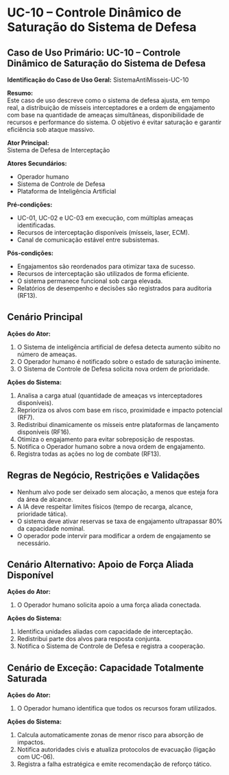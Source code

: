 # UC-10 – Controle Dinâmico de Saturação do Sistema de Defesa

## Caso de Uso Primário: UC-10 – Controle Dinâmico de Saturação do Sistema de Defesa

**Identificação do Caso de Uso Geral:** SistemaAntiMisseis-UC-10

**Resumo:**  
Este caso de uso descreve como o sistema de defesa ajusta, em tempo real, a distribuição de mísseis interceptadores e a ordem de engajamento com base na quantidade de ameaças simultâneas, 
disponibilidade de recursos e performance do sistema. O objetivo é evitar saturação e garantir eficiência sob ataque massivo.

**Ator Principal:**  
Sistema de Defesa de Interceptação

**Atores Secundários:**  
- Operador humano
- Sistema de Controle de Defesa
- Plataforma de Inteligência Artificial


**Pré-condições:**  
- UC-01, UC-02 e UC-03 em execução, com múltiplas ameaças identificadas.
- Recursos de interceptação disponíveis (mísseis, laser, ECM).
- Canal de comunicação estável entre subsistemas.

**Pós-condições:**  
- Engajamentos são reordenados para otimizar taxa de sucesso.
- Recursos de interceptação são utilizados de forma eficiente.
- O sistema permanece funcional sob carga elevada.
- Relatórios de desempenho e decisões são registrados para auditoria (RF13).


## Cenário Principal

**Ações do Ator:**  
1. O Sistema de inteligência artificial de defesa detecta aumento súbito no número de ameaças.
2. O Operador humano é notificado sobre o estado de saturação iminente.
3. O Sistema de Controle de Defesa solicita nova ordem de prioridade.

**Ações do Sistema:**  
1. Analisa a carga atual (quantidade de ameaças vs interceptadores disponíveis).
2. Reprioriza os alvos com base em risco, proximidade e impacto potencial (RF7).
3. Redistribui dinamicamente os mísseis entre plataformas de lançamento disponíveis (RF16).
4. Otimiza o engajamento para evitar sobreposição de respostas.
5. Notifica o Operador humano sobre a nova ordem de engajamento.
6. Registra todas as ações no log de combate (RF13).

## Regras de Negócio, Restrições e Validações

- Nenhum alvo pode ser deixado sem alocação, a menos que esteja fora da área de alcance.
- A IA deve respeitar limites físicos (tempo de recarga, alcance, prioridade tática).
- O sistema deve ativar reservas se taxa de engajamento ultrapassar 80% da capacidade nominal.
- O operador pode intervir para modificar a ordem de engajamento se necessário.

## Cenário Alternativo: Apoio de Força Aliada Disponível

**Ações do Ator:**  
1. O Operador humano solicita apoio a uma força aliada conectada.

**Ações do Sistema:**  
1. Identifica unidades aliadas com capacidade de interceptação.
2. Redistribui parte dos alvos para resposta conjunta.
3. Notifica o Sistema de Controle de Defesa e registra a cooperação.


## Cenário de Exceção: Capacidade Totalmente Saturada

**Ações do Ator:**  
1. O Operador humano identifica que todos os recursos foram utilizados.

**Ações do Sistema:**  
1. Calcula automaticamente zonas de menor risco para absorção de impactos.
2. Notifica autoridades civis e atualiza protocolos de evacuação (ligação com UC-06).
3. Registra a falha estratégica e emite recomendação de reforço tático.
